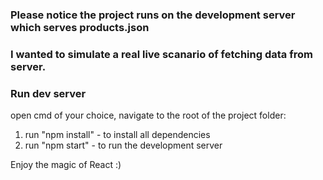 
### Please notice the project runs on the development server which serves products.json
### I wanted to simulate a real live scanario of fetching data from server.

### Run dev server

open cmd of your choice, navigate to the root of the project folder:

1. run "npm install" - to install all dependencies 
2. run "npm start" - to run the development server 

Enjoy the magic of React :)
